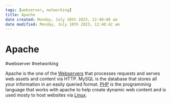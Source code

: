 ```yaml
---
tags: [webserver, networking]
title: Apache
date created: Monday, July 10th 2023, 12:40:08 am
date modified: Monday, July 10th 2023, 12:40:42 am
---
```

# Apache
#webserver #networking 


Apache is the one of the [Webservers](Networking/Webservers.md) that processes requests and serves web assets and content via HTTP. MySQL is the database that stores all your information in an easily queried format. [PHP](PHP) is the programming language that works with apache to help create dynamic web content and is used mosty to host websites via [Linux](Cyber%20Operations/Operation%20Tools/Linux.md).